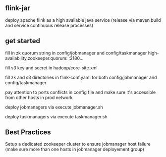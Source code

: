 ## flink-jar
deploy apache flink as a high avaliable java service
(release via maven build and service continuous release processes)


## get started

fill in zk quorum string in config/jobmanager and config/taskmanager
high-availability.zookeeper.quorum: <zk1>:2180...

fill s3 key and secret in hadoop/core-site.xml

fill zk and s3 directories in flink-conf.yaml for both config/jobmanager and config/taskmanager

pay attention to ports conflicts in config file and make sure it's accessible from other hosts in prod network

deploy jobmanagers via execute jobmanager.sh

deploy taskmanagers via execute taskmanager.sh

## Best Practices

Setup a dedicated zookeeper cluster to ensure jobmanager host failure
(make sure more than one hosts in jobmanager deployement group)




